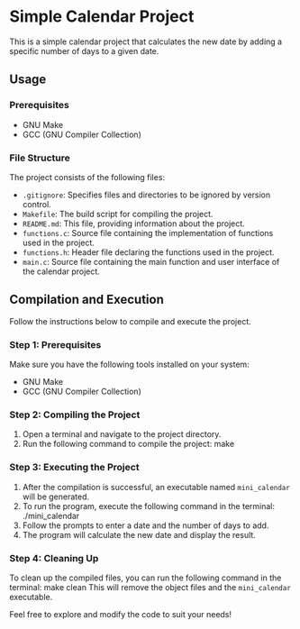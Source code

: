 # Simple Calendar Project

This is a simple calendar project that calculates the new date by adding a specific number of days to a given date.

## Usage

### Prerequisites
- GNU Make
- GCC (GNU Compiler Collection)

### File Structure

The project consists of the following files:

- `.gitignore`: Specifies files and directories to be ignored by version control.
- `Makefile`: The build script for compiling the project.
- `README.md`: This file, providing information about the project.
- `functions.c`: Source file containing the implementation of functions used in the project.
- `functions.h`: Header file declaring the functions used in the project.
- `main.c`: Source file containing the main function and user interface of the calendar project.

## Compilation and Execution

Follow the instructions below to compile and execute the project.

### Step 1: Prerequisites

Make sure you have the following tools installed on your system:

- GNU Make
- GCC (GNU Compiler Collection)

### Step 2: Compiling the Project

1. Open a terminal and navigate to the project directory.
2. Run the following command to compile the project:
  make

### Step 3: Executing the Project

1. After the compilation is successful, an executable named `mini_calendar` will be generated.
2. To run the program, execute the following command in the terminal:
   ./mini_calendar
4. Follow the prompts to enter a date and the number of days to add.
5. The program will calculate the new date and display the result.

### Step 4: Cleaning Up

To clean up the compiled files, you can run the following command in the terminal:
  make clean
This will remove the object files and the `mini_calendar` executable.

Feel free to explore and modify the code to suit your needs!


